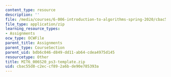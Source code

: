 ```yaml
---
content_type: resource
description: ''
file: /media/courses/6-006-introduction-to-algorithms-spring-2020/cbac55d8c2eccf892a6bde90e785393a_MIT6_006S20_ps3-template.zip
file_type: application/zip
learning_resource_types:
- Assignments
ocw_type: OCWFile
parent_title: Assignments
parent_type: CourseSection
parent_uid: bdb6c046-d849-dd11-ab64-cdea4975d145
resourcetype: Other
title: MIT6_006S20_ps3-template.zip
uid: cbac55d8-c2ec-cf89-2a6b-de90e785393a
---
```

